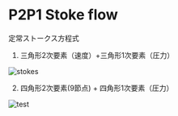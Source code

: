 # P2P1 Stoke flow
定常ストークス方程式

1. 三角形2次要素（速度）+三角形1次要素（圧力）

![stokes](https://github.com/syusaku625/stokes_flow/assets/60399011/bda882a0-eed2-4cff-bb33-79da6b4c297a)

2. 四角形2次要素(9節点) + 四角形1次要素（圧力）

![test](https://github.com/syusaku625/stokes_flow/assets/60399011/a0615480-875a-4ffb-97df-e32d856018ff)
